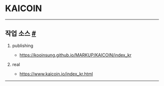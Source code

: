 # KAICOIN

- - -

## 작업 소스 <a id="markup" href="#markup">#</a>

1. publishing
    - https://kooinsung.github.io/MARKUP/KAICOIN/index_kr

2. real
    - https://www.kaicoin.io/index_kr.html
- - -
